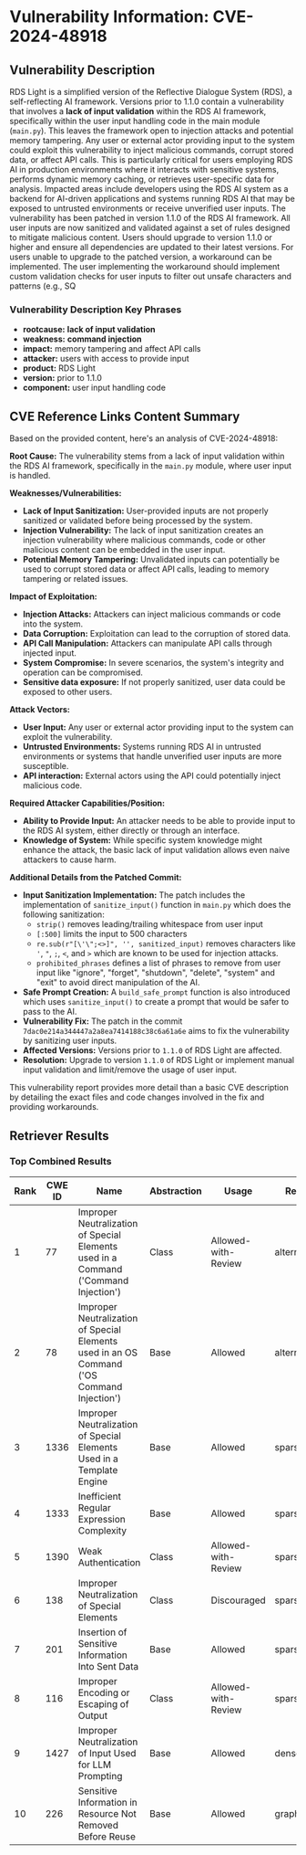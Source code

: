 # Vulnerability Information: CVE-2024-48918

## Vulnerability Description
RDS Light is a simplified version of the Reflective Dialogue System (RDS), a self-reflecting AI framework. Versions prior to 1.1.0 contain a vulnerability that involves a **lack of input validation** within the RDS AI framework, specifically within the user input handling code in the main module (`main.py`). This leaves the framework open to injection attacks and potential memory tampering. Any user or external actor providing input to the system could exploit this vulnerability to inject malicious commands, corrupt stored data, or affect API calls. This is particularly critical for users employing RDS AI in production environments where it interacts with sensitive systems, performs dynamic memory caching, or retrieves user-specific data for analysis. Impacted areas include developers using the RDS AI system as a backend for AI-driven applications and systems running RDS AI that may be exposed to untrusted environments or receive unverified user inputs. The vulnerability has been patched in version 1.1.0 of the RDS AI framework. All user inputs are now sanitized and validated against a set of rules designed to mitigate malicious content. Users should upgrade to version 1.1.0 or higher and ensure all dependencies are updated to their latest versions. For users unable to upgrade to the patched version, a workaround can be implemented. The user implementing the workaround should implement custom validation checks for user inputs to filter out unsafe characters and patterns (e.g., SQ

### Vulnerability Description Key Phrases
- **rootcause:** **lack of input validation**
- **weakness:** **command injection**
- **impact:** memory tampering and affect API calls
- **attacker:** users with access to provide input
- **product:** RDS Light
- **version:** prior to 1.1.0
- **component:** user input handling code

## CVE Reference Links Content Summary
Based on the provided content, here's an analysis of CVE-2024-48918:

**Root Cause:**
The vulnerability stems from a lack of input validation within the RDS AI framework, specifically in the `main.py` module, where user input is handled.

**Weaknesses/Vulnerabilities:**
- **Lack of Input Sanitization:** User-provided inputs are not properly sanitized or validated before being processed by the system.
- **Injection Vulnerability:** The lack of input sanitization creates an injection vulnerability where malicious commands, code or other malicious content can be embedded in the user input.
- **Potential Memory Tampering:** Unvalidated inputs can potentially be used to corrupt stored data or affect API calls, leading to memory tampering or related issues.

**Impact of Exploitation:**
- **Injection Attacks:** Attackers can inject malicious commands or code into the system.
- **Data Corruption:** Exploitation can lead to the corruption of stored data.
- **API Call Manipulation:** Attackers can manipulate API calls through injected input.
- **System Compromise:** In severe scenarios, the system's integrity and operation can be compromised.
- **Sensitive data exposure:** If not properly sanitized, user data could be exposed to other users.

**Attack Vectors:**
- **User Input:** Any user or external actor providing input to the system can exploit the vulnerability.
- **Untrusted Environments:** Systems running RDS AI in untrusted environments or systems that handle unverified user inputs are more susceptible.
- **API interaction:** External actors using the API could potentially inject malicious code.

**Required Attacker Capabilities/Position:**
- **Ability to Provide Input:** An attacker needs to be able to provide input to the RDS AI system, either directly or through an interface.
- **Knowledge of System:**  While specific system knowledge might enhance the attack, the basic lack of input validation allows even naive attackers to cause harm.

**Additional Details from the Patched Commit:**
- **Input Sanitization Implementation:** The patch includes the implementation of `sanitize_input()` function in `main.py` which does the following sanitization:
    - `strip()` removes leading/trailing whitespace from user input
    - `[:500]` limits the input to 500 characters
    - `re.sub(r"[\'\";<>]", '', sanitized_input)` removes characters like `'`, `"`, `;`, `<`, and `>` which are known to be used for injection attacks.
    - `prohibited_phrases` defines a list of phrases to remove from user input like "ignore", "forget", "shutdown", "delete", "system" and "exit" to avoid direct manipulation of the AI.
- **Safe Prompt Creation:** A `build_safe_prompt` function is also introduced which uses `sanitize_input()` to create a prompt that would be safer to pass to the AI.
- **Vulnerability Fix:** The patch in the commit `7dac0e214a344447a2a8ea7414188c38c6a61a6e` aims to fix the vulnerability by sanitizing user inputs.
- **Affected Versions:** Versions prior to `1.1.0` of RDS Light are affected.
- **Resolution:** Upgrade to version `1.1.0` of RDS Light or implement manual input validation and limit/remove the usage of user input.

This vulnerability report provides more detail than a basic CVE description by detailing the exact files and code changes involved in the fix and providing workarounds.

## Retriever Results

### Top Combined Results

| Rank | CWE ID | Name | Abstraction | Usage  | Retrievers | Individual Scores |
|------|--------|------|-------------|-------|------------|-------------------|
| 1 | 77 | Improper Neutralization of Special Elements used in a Command ('Command Injection') | Class | Allowed-with-Review | alternate_terms | 1.000 |
| 2 | 78 | Improper Neutralization of Special Elements used in an OS Command ('OS Command Injection') | Base | Allowed | alternate_terms | 0.700 |
| 3 | 1336 | Improper Neutralization of Special Elements Used in a Template Engine | Base | Allowed | sparse | 1.139 |
| 4 | 1333 | Inefficient Regular Expression Complexity | Base | Allowed | sparse | 1.127 |
| 5 | 1390 | Weak Authentication | Class | Allowed-with-Review | sparse | 1.115 |
| 6 | 138 | Improper Neutralization of Special Elements | Class | Discouraged | sparse | 1.098 |
| 7 | 201 | Insertion of Sensitive Information Into Sent Data | Base | Allowed | sparse | 1.098 |
| 8 | 116 | Improper Encoding or Escaping of Output | Class | Allowed-with-Review | sparse | 1.088 |
| 9 | 1427 | Improper Neutralization of Input Used for LLM Prompting | Base | Allowed | dense | 0.515 |
| 10 | 226 | Sensitive Information in Resource Not Removed Before Reuse | Base | Allowed | graph | 0.002 |

